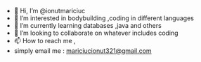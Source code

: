 - 👋 Hi, I’m @ionutmariciuc
- 👀 I’m interested in bodybuilding ,coding in different languages
- 🌱 I’m currently learning databases ,java and others
- 💞️ I’m looking to collaborate on whatever includes coding
- 📫 How to reach me ,
- simply email me : mariciucionut321@gmail.com

<!---
ionutmariciuc/ionutmariciuc is a ✨ special ✨ repository because its `README.md` (this file) appears on your GitHub profile.
You can click the Preview link to take a look at your changes.
--->

